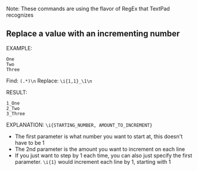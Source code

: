 Note: These commands are using the flavor of RegEx that TextPad recognizes

## Replace a value with an incrementing number
EXAMPLE:

```
One
Two
Three
```

Find: `(.*)\n`
Replace: `\i{1,1}_\1\n`

RESULT:
```
1_One
2_Two
3_Three
```

EXPLANATION:
`\i{STARTING_NUMBER, AMOUNT_TO_INCREMENT}`
- The first parameter is what number you want to start at, this doesn't have to be 1
- The 2nd parameter is the amount you want to increment on each line
- If you just want to step by 1 each time, you can also just specify the first parameter. `\i{1}` would increment each line by 1, starting with 1